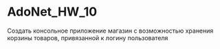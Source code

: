 # AdoNet_HW_10
Создать консольное приложение магазин с возможностью хранения корзины товаров, привязанной к логину пользователя
